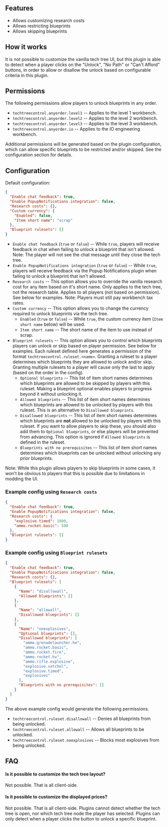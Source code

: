 ## Features

- Allows customizing research costs
- Allows restricting blueprints
- Allows skipping blueprints

## How it works

It is not possible to customize the vanilla tech tree UI, but this plugin is able to detect when a player clicks on the "Unlock", "No Path" or "Can't Afford" buttons, in order to allow or disallow the unlock based on configurable criteria in this plugin.

## Permissions

The following permissions allow players to unlock blueprints in any order.

- `techtreecontrol.anyorder.level1` -- Applies to the level 1 workbench.
- `techtreecontrol.anyorder.level2` -- Applies to the level 2 workbench.
- `techtreecontrol.anyorder.level3` -- Applies to the level 3 workbench.
- `techtreecontrol.anyorder.io` -- Applies to the IO engineering workbench.

Additional permissions will be generated based on the plugin configuration, which can allow specific blueprints to be restricted and/or skipped. See the configuration section for details.

## Configuration

Default configuration:

```json
{
  "Enable chat feedback": true,
  "Enable PopupNotifications integration": false,
  "Research costs": {},
  "Custom currency": {
    "Enabled": false,
    "Item short name": "scrap"
  },
  "Blueprint rulesets": []
}
```

- `Enable chat feedback` (`true` or `false`) -- While `true`, players will receive feedback in chat when failing to unlock a blueprint that isn't allowed. Note: The player will not see the chat message until they close the tech tree.
- `Enable PopupNotifications integration` (`true` or `false`) -- While `true`, players will receive feedback via the Popup Notifications plugin when failing to unlock a blueprint that isn't allowed.
- `Research costs` -- This option allows you to override the vanilla research cost for any item based on it's short name. Only applies to the tech tree, not the research table. Applies to all players (not based on permission). See below for examples. Note: Players must still pay workbench tax rates.
- `Custom currency` -- This option allows you to change the currency required to unlock blueprints via the tech tree.
  - `Enabled` (`true` or `false`) -- While `true`, the custom currency item (`Item short name` below) will be used.
  - `Item short name` -- The short name of the item to use instead of scrap.
- `Blueprint rulesets` -- This option allows you to control which blueprints players can unlock or skip based on player permission. See below for examples. Each ruleset defined here generates a permission of the format `techtreecontrol.ruleset.<name>`. Granting a ruleset to a player determines which blueprints they are allowed to unlock and/or skip. Granting multiple rulesets to a player will cause only the last to apply (based on the order in the config).
  - `Optional blueprints` -- This list of item short names determines which blueprints are allowed to be skipped by players with this ruleset. Making a blueprint optional enables players to progress beyond it without unlocking it.
  - `Allowed blueprints` -- This list of item short names determines which blueprints are allowed to be unlocked by players with this ruleset. This is an alternative to `Disallowed blueprints`.
  - `Disallowed blueprints` -- This list of item short names determines which blueprints are **not** allowed to be unlocked by players with this ruleset. If you want to allow players to skip these, you should also add them to `Optional blueprints`, or else players will be prevented from advancing. This option is ignored if `Allowed blueprints` is defined in the ruleset.
  - `Blueprints with no prerequisites` -- This list of item short names determines which blueprints can be unlocked without unlocking any prior blueprints.

Note: While this plugin allows players to skip blueprints in some cases, it won't be obvious to players that this is possible due to limitations in modding the UI.

### Example config using `Research costs`

```json
{
  "Enable chat feedback": true,
  "Enable PopupNotifications integration": false,
  "Research costs": {
    "explosive.timed": 1000,
    "ammo.rocket.basic": 500
  },
  "Blueprint rulesets": []
}
```

### Example config using `Blueprint rulesets`

```json
{
  "Enable chat feedback": true,
  "Enable PopupNotifications integration": false,
  "Research costs": {},
  "Blueprint rulesets": [
    {
      "Name": "disallowall",
      "Allowed blueprints": []
    },
    {
      "Name": "allowall",
      "Disallowed blueprints": []
    },
    {
      "Name": "noexplosives",
      "Optional blueprints": [],
      "Disallowed blueprints": [
        "ammo.grenadelauncher.he",
        "ammo.rocket.basic",
        "ammo.rocket.fire",
        "ammo.rocket.hv",
        "ammo.rifle.explosive",
        "explosive.satchel",
        "explosive.timed",
        "explosives"
      ],
      "Blueprints with no prerequisites": []
    }
  ]
}
```

The above example config would generate the following permissions.
- `techtreecontrol.ruleset.disallowall` -- Denies all blueprints from being unlocked.
- `techtreecontrol.ruleset.allowall` -- Allows all blueprints to be unlocked.
- `techtreecontrol.ruleset.noexplosives` -- Blocks most explosives from being unlocked.

## FAQ

#### Is it possible to customize the tech tree layout?

Not possible. That is all client-side.

#### Is it possible to customize the displayed prices?

Not possible. That is all client-side. Plugins cannot detect whether the tech tree is open, nor which tech tree node the player has selected. Plugins can only detect when a player clicks the button to unlock a specific blueprint.

